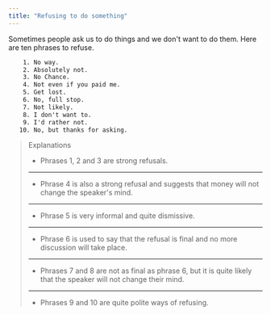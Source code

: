 ```yaml
---
title: "Refusing to do something"
---
```


Sometimes people ask us to do things and we don't want to do them. Here are ten phrases to refuse.

```txt
    1. No way.
    2. Absolutely not.
    3. No Chance.
    4. Not even if you paid me.
    5. Get lost.
    6. No, full stop.
    7. Not likely.
    8. I don't want to.
    9. I'd rather not.
   10. No, but thanks for asking.
```

> Explanations
>
> - Phrases 1, 2 and 3 are strong refusals.
>
> ---
>
> - Phrase 4 is also a strong refusal and suggests that money will not change the speaker's mind.
>
> ---
>
> - Phrase 5 is very informal and quite dismissive.
>
> ---
>
> - Phrase 6 is used to say that the refusal is final and no more discussion will take place.
>
> ---
>
> - Phrases 7 and 8 are not as final as phrase 6, but it is quite likely that the speaker will not change their mind.
>
> ---
>
> - Phrases 9 and 10 are quite polite ways of refusing.
